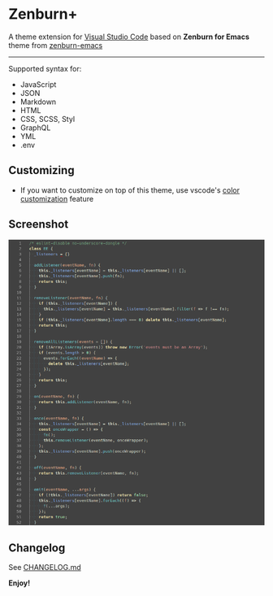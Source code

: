 # Zenburn+

A theme extension for [Visual Studio Code](https://code.visualstudio.com) based on **Zenburn for Emacs** theme from [zenburn-emacs](https://github.com/bbatsov/zenburn-emacs)

---

Supported syntax for:

- JavaScript
- JSON
- Markdown
- HTML
- CSS, SCSS, Styl
- GraphQL
- YML
- .env

## Customizing

- If you want to customize on top of this theme, use vscode's [color customization](https://code.visualstudio.com/docs/getstarted/themes#_customizing-a-color-theme) feature

## Screenshot

![Overview screenshot](screenshots/zenburn-plus-js.png)

## Changelog

See [CHANGELOG.md](CHANGELOG.md)

**Enjoy!**
